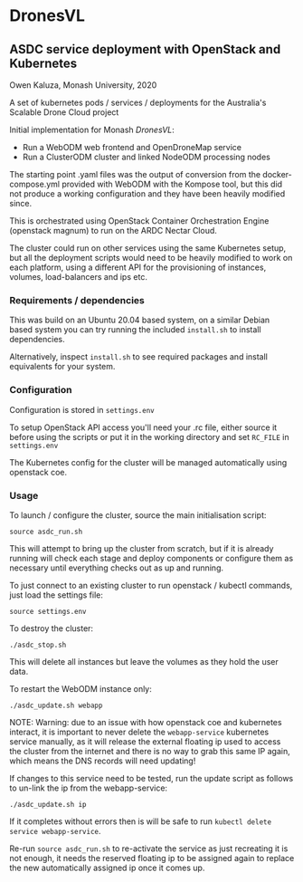 # DronesVL

## ASDC service deployment with OpenStack and Kubernetes

Owen Kaluza, Monash University, 2020

A set of kubernetes pods / services / deployments for the Australia's Scalable Drone Cloud project

Initial implementation for Monash *DronesVL*:
 - Run a WebODM web frontend and OpenDroneMap service
 - Run a ClusterODM cluster and linked NodeODM processing nodes

The starting point .yaml files was the output of conversion from the docker-compose.yml provided with WebODM with the Kompose tool, but this did not produce a working configuration and they have been heavily modified since.

This is orchestrated using OpenStack Container Orchestration Engine (openstack magnum) to run on the ARDC Nectar Cloud.

The cluster could run on other services using the same Kubernetes setup, but all the deployment scripts would need to be heavily modified to work on each platform, using a different API for the provisioning of instances, volumes, load-balancers and ips etc.

### Requirements / dependencies

This was build on an Ubuntu 20.04 based system, on a similar Debian based system you can try running the included `install.sh` to install dependencies.

Alternatively, inspect `install.sh` to see required packages and install equivalents for your system.

### Configuration

Configuration is stored in `settings.env`

To setup OpenStack API access you'll need your .rc file, either source it before using the scripts or put it in the working directory and set `RC_FILE` in `settings.env`

The Kubernetes config for the cluster will be managed automatically using openstack coe.

### Usage

To launch / configure the cluster, source the main initialisation script:

`source asdc_run.sh`

This will attempt to bring up the cluster from scratch, but if it is already running will check each stage and deploy components or configure them as necessary until everything checks out as up and running.

To just connect to an existing cluster to run openstack / kubectl commands, just load the settings file:

`source settings.env`

To destroy the cluster:

`./asdc_stop.sh`

This will delete all instances but leave the volumes as they hold the user data.

To restart the WebODM instance only:

`./asdc_update.sh webapp`

NOTE: Warning: due to an issue with how openstack coe and kubernetes interact, it is important to never delete the `webapp-service` kubernetes service manually, as it will release the external floating ip used to access the cluster from the internet and there is no way to grab this same IP again, which means the DNS records will need updating!

If changes to this service need to be tested, run the update script as follows to un-link the ip from the webapp-service:

`./asdc_update.sh ip`

If it completes without errors then is will be safe to run `kubectl delete service webapp-service`.

Re-run `source asdc_run.sh` to re-activate the service as just recreating it is not enough, it needs the reserved floating ip to be assigned again to replace the new automatically assigned ip once it comes up.

